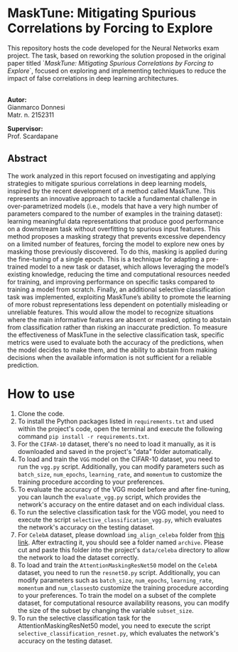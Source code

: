 <h1>MaskTune: Mitigating Spurious Correlations by Forcing to Explore</h1>
This repository hosts the code developed for the Neural Networks exam project. The task, based on reworking the solution proposed in the original paper titled `<i>MaskTune: Mitigating Spurious Correlations by Forcing to Explore</i>`, focused on exploring and implementing techniques to reduce the impact of false correlations in deep learning architectures.

<br>
</br>

**Autor:**  
Gianmarco Donnesi  
Matr. n. 2152311

**Supervisor:**  
Prof. Scardapane

## Abstract
The work analyzed in this report focused on investigating and applying strategies to mitigate spurious correlations in deep learning models, inspired by the recent development of a method called MaskTune. This represents an innovative approach to tackle a fundamental challenge in over-parametrized models (i.e., models that have a very high number of parameters compared to the number of examples in the training dataset): learning meaningful data representations that produce good performance on a downstream task without overfitting to spurious input features. This method proposes a masking strategy that prevents excessive dependency on a limited number of features, forcing the model to explore new ones by masking those previously discovered. To do this, masking is applied during the fine-tuning of a single epoch. This is a technique for adapting a pre-trained model to a new task or dataset, which allows leveraging the model’s existing knowledge, reducing the time and computational resources needed for training, and improving performance on specific tasks compared to training a model from scratch. Finally, an additional selective classification task was implemented, exploiting MaskTune’s ability to promote the learning of more robust representations less dependent on potentially misleading or unreliable features. This would allow the model to recognize situations where the main informative features are absent or masked, opting to abstain from classification rather than risking an inaccurate prediction. To measure the effectiveness of MaskTune in the selective classification task, specific metrics were used to evaluate both the accuracy of the predictions, when the model decides to make them, and the ability to abstain from making decisions when the available information is not sufficient for a reliable prediction.

<h1>How to use</h1>

1. Clone the code.
2. To install the Python packages listed in `requirements.txt` and used within the project's code, open the terminal and execute the following command `pip install -r requirements.txt`.
3. For the `CIFAR-10` dataset, there's no need to load it manually, as it is downloaded and saved in the project's "data" folder automatically.
4. To load and train the `VGG` model on the CIFAR-10 dataset, you need to run the `vgg.py` script. Additionally, you can modify parameters such as `batch_size`, `num_epochs`, `learning_rate`, and `momentum` to customize the training procedure according to your preferences.
5. To evaluate the accuracy of the VGG model before and after fine-tuning, you can launch the `evaluate_vgg.py` script, which provides the network's accuracy on the entire dataset and on each individual class.
6. To run the selective classification task for the VGG model, you need to execute the script `selective_classification_vgg.py`, which evaluates the network's accuracy on the testing dataset.
7. For `CelebA` dataset, please download `img_align_celeba` folder from <a href="https://www.kaggle.com/datasets/jessicali9530/celeba-dataset?resource=download-directory">this link</a>. After extracting it, you should see a folder named `archive`. Please cut and paste this folder into the project's `data/celeba` directory to allow the network to load the dataset correctly.
8. To load and train the `AttentionMaskingResNet50` model on the `CelebA` dataset, you need to run the `resnet50.py` script. Additionally, you can modify parameters such as `batch_size`, `num_epochs`, `learning_rate`, `momentum` and `num_classes`to customize the training procedure according to your preferences. To train the model on a subset of the complete dataset, for computational resource availability reasons, you can modify the size of the subset by changing the variable `subset_size`.
9. To run the selective classification task for the AttentionMaskingResNet50 model, you need to execute the script `selective_classification_resnet.py`, which evaluates the network's accuracy on the testing dataset.
